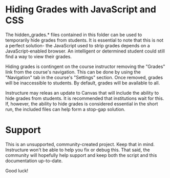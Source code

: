 Hiding Grades with JavaScript and CSS
======

The hidden_grades.* files contained in this folder can be used to
temporarily hide grades from students. It is essential to note that this
is not a perfect solution- the JavaScript used to strip grades depends
on a JavaScript-enabled browser. An intelligent or determined student
could still find a way to view their grades.

Hiding grades is contingent on the course instructor removing the
"Grades" link from the course's navigation. This can be done by using
the "Navigation" tab in the course's "Settings" section. Once removed,
grades will be inaccessible to students. By default, grades will be
available to all.

Instructure may releas an update to Canvas that will 
include the ability to hide grades from students. It is recommended that
institutions wait for this. If, however, the ability to hide
grades is considered essential in the short run, the included files can
help form a stop-gap solution.

Support
======

This is an unsupported, community-created project. Keep that in 
mind. Instructure won't be able to help you fix or debug this.
That said, the community will hopefully help support and keep
both the script and this documentation up-to-date.

Good luck!
